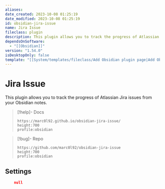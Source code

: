 ```yaml
---
aliases: 
date_created: 2023-10-08 01:25:19
date_modified: 2023-10-08 01:25:19
id: obsidian-jira-issue
name: Jira Issue
fileclass: plugin
description: This plugin allows you to track the progress of Atlassian Jira issues from your Obsidian notes.
dependsOnSoftware:
  - "[[Obsidian]]"
version: "1.54.0"
isDesktopOnly: false
template: "[[System/templates/fileclass/Add Obsidian plugin page|Add Obsidian plugin page]]"
---
```


# Jira Issue

This plugin allows you to track the progress of Atlassian Jira issues from your Obsidian notes.

>[!help]- Docs
>
>```gate  
>https://marc0l92.github.io/obsidian-jira-issue/
>height:700
>profile:obsidian
>```

>[!bug]- Repo
>
>```gate  
>https://github.com/marc0l92/obsidian-jira-issue
>height:700
>profile:obsidian
>```

## Settings

```json
	null
```
